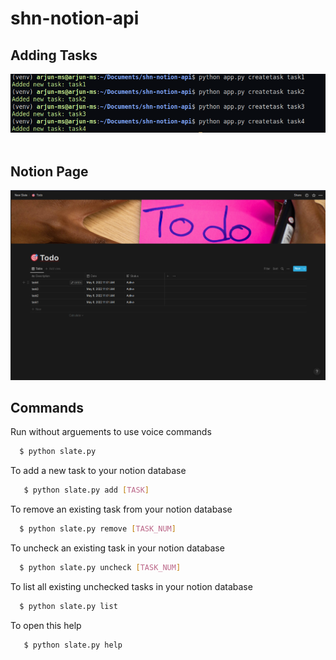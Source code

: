 # shn-notion-api

## Adding Tasks
![task](thumbnails/task.png)
<br>
<br>

## Notion Page
![notion](thumbnails/notion.png)



## Commands

Run without arguements to use voice commands 

```bash
  $ python slate.py
```

To add a new task to your notion database

```bash
   $ python slate.py add [TASK]
```

To remove an existing task from your notion database

```bash
  $ python slate.py remove [TASK_NUM]
```

To uncheck an existing task in your notion database

```bash
  $ python slate.py uncheck [TASK_NUM]
```

To list all existing unchecked tasks in your notion database

```bash
  $ python slate.py list
```

To open this help

```bash
   $ python slate.py help
```

